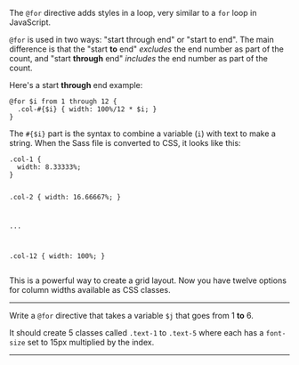 <div class="challenge-instructions sass"><div><section id="description">
<p>The <code>@for</code> directive adds styles in a loop, very similar to a <code>for</code> loop in JavaScript.</p>
<p><code>@for</code> is used in two ways: "start through end" or "start to end". The main difference is that the "start <strong>to</strong> end" <em>excludes</em> the end number as part of the count, and "start <strong>through</strong> end" <em>includes</em> the end number as part of the count.</p>
<p>Here's a start <strong>through</strong> end example:</p>
<pre class="language-scss"><code class="language-scss">@for $i from 1 through 12 {
  .col-#{$i} { width: 100%/12 * $i; }
}
</code></pre>
<p>The <code>#{$i}</code> part is the syntax to combine a variable (<code>i</code>) with text to make a string. When the Sass file is converted to CSS, it looks like this:</p>
<pre class="language-scss"><code class="language-scss">.col-1 {
  width: 8.33333%;
}

.col-2 {
  width: 16.66667%;
}

...

.col-12 {
  width: 100%;
}
</code></pre>
<p>This is a powerful way to create a grid layout. Now you have twelve options for column widths available as CSS classes.</p>
</section></div><hr/><div><section id="instructions">
<p>Write a <code>@for</code> directive that takes a variable <code>$j</code> that goes from 1 <strong>to</strong> 6.</p>
<p>It should create 5 classes called <code>.text-1</code> to <code>.text-5</code> where each has a <code>font-size</code> set to 15px multiplied by the index.</p>
</section></div><hr/></div>